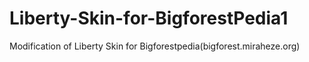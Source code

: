 # Liberty-Skin-for-BigforestPedia1
Modification of Liberty Skin for Bigforestpedia(bigforest.miraheze.org)
